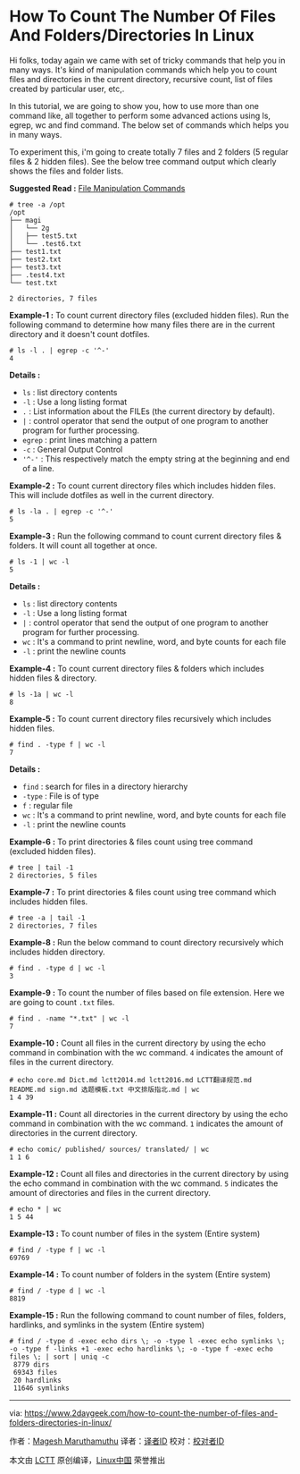 How To Count The Number Of Files And Folders/Directories In Linux
======
Hi folks, today again we came with set of tricky commands that help you in many ways. It's kind of manipulation commands which help you to count files and directories in the current directory, recursive count, list of files created by particular user, etc,.

In this tutorial, we are going to show you, how to use more than one command like, all together to perform some advanced actions using ls, egrep, wc and find command. The below set of commands which helps you in many ways.

To experiment this, i'm going to create totally 7 files and 2 folders (5 regular files & 2 hidden files). See the below tree command output which clearly shows the files and folder lists.

**Suggested Read :** [File Manipulation Commands][1]
```
# tree -a /opt
/opt
├── magi
│   └── 2g
│   ├── test5.txt
│   └── .test6.txt
├── test1.txt
├── test2.txt
├── test3.txt
├── .test4.txt
└── test.txt

2 directories, 7 files

```

**Example-1 :** To count current directory files (excluded hidden files). Run the following command to determine how many files there are in the current directory and it doesn't count dotfiles.
```
# ls -l . | egrep -c '^-'
4

```

**Details :**

  * `ls` : list directory contents
  * `-l` : Use a long listing format
  * `.` : List information about the FILEs (the current directory by default).
  * `|` : control operator that send the output of one program to another program for further processing.
  * `egrep` : print lines matching a pattern
  * `-c` : General Output Control
  * `'^-'` : This respectively match the empty string at the beginning and end of a line.



**Example-2 :** To count current directory files which includes hidden files. This will include dotfiles as well in the current directory.
```
# ls -la . | egrep -c '^-'
5

```

**Example-3 :** Run the following command to count current directory files & folders. It will count all together at once.
```
# ls -1 | wc -l
5

```

**Details :**

  * `ls` : list directory contents
  * `-l` : Use a long listing format
  * `|` : control operator that send the output of one program to another program for further processing.
  * `wc` : It's a command to print newline, word, and byte counts for each file
  * `-l` : print the newline counts



**Example-4 :** To count current directory files & folders which includes hidden files & directory.
```
# ls -1a | wc -l
8

```

**Example-5 :** To count current directory files recursively which includes hidden files.
```
# find . -type f | wc -l
7

```

**Details :**

  * `find` : search for files in a directory hierarchy
  * `-type` : File is of type
  * `f` : regular file
  * `wc` : It's a command to print newline, word, and byte counts for each file
  * `-l` : print the newline counts



**Example-6 :** To print directories & files count using tree command (excluded hidden files).
```
# tree | tail -1
2 directories, 5 files

```

**Example-7 :** To print directories & files count using tree command which includes hidden files.
```
# tree -a | tail -1
2 directories, 7 files

```

**Example-8 :** Run the below command to count directory recursively which includes hidden directory.
```
# find . -type d | wc -l
3

```

**Example-9 :** To count the number of files based on file extension. Here we are going to count `.txt` files.
```
# find . -name "*.txt" | wc -l
7

```

**Example-10 :** Count all files in the current directory by using the echo command in combination with the wc command. `4` indicates the amount of files in the current directory.
```
# echo core.md Dict.md lctt2014.md lctt2016.md LCTT翻译规范.md README.md sign.md 选题模板.txt 中文排版指北.md | wc
1 4 39

```

**Example-11 :** Count all directories in the current directory by using the echo command in combination with the wc command. `1` indicates the amount of directories in the current directory.
```
# echo comic/ published/ sources/ translated/ | wc
1 1 6

```

**Example-12 :** Count all files and directories in the current directory by using the echo command in combination with the wc command. `5` indicates the amount of directories and files in the current directory.
```
# echo * | wc
1 5 44

```

**Example-13 :** To count number of files in the system (Entire system)
```
# find / -type f | wc -l
69769

```

**Example-14 :** To count number of folders in the system (Entire system)
```
# find / -type d | wc -l
8819

```

**Example-15 :** Run the following command to count number of files, folders, hardlinks, and symlinks in the system (Entire system)
```
# find / -type d -exec echo dirs \; -o -type l -exec echo symlinks \; -o -type f -links +1 -exec echo hardlinks \; -o -type f -exec echo files \; | sort | uniq -c
 8779 dirs
 69343 files
 20 hardlinks
 11646 symlinks

```


--------------------------------------------------------------------------------

via: https://www.2daygeek.com/how-to-count-the-number-of-files-and-folders-directories-in-linux/

作者：[Magesh Maruthamuthu][a]
译者：[译者ID](https://github.com/译者ID)
校对：[校对者ID](https://github.com/校对者ID)

本文由 [LCTT](https://github.com/LCTT/TranslateProject) 原创编译，[Linux中国](https://linux.cn/) 荣誉推出

[a]:https://www.2daygeek.com/author/magesh/
[1]:https://www.2daygeek.com/empty-a-file-delete-contents-lines-from-a-file-remove-matching-string-from-a-file-remove-empty-blank-lines-from-a-file/
